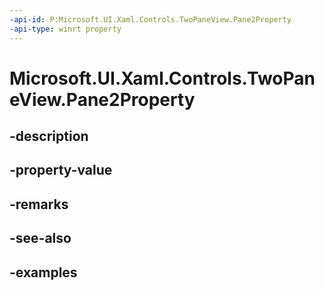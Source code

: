 ```yaml
---
-api-id: P:Microsoft.UI.Xaml.Controls.TwoPaneView.Pane2Property
-api-type: winrt property
---
```


<!-- Property syntax.
public DependencyProperty Pane2Property { get; }
-->

# Microsoft.UI.Xaml.Controls.TwoPaneView.Pane2Property

## -description

## -property-value

## -remarks

## -see-also

## -examples

